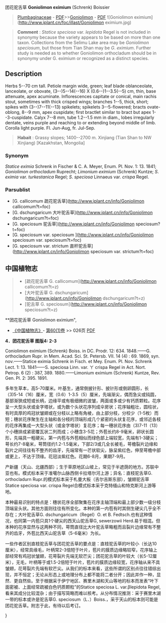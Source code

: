 团花驼舌草 **Goniolimon eximium** (Schrenk) Boissier

> [Plumbaginaceae](http://www.iplant.cn/info/Plumbaginaceae?t=foc) - [PDF](http://www.iplant.cn/foc/pdf/Plumbaginaceae.pdf)>>[Goniolimon](http://www.iplant.cn/info/Goniolimon?t=foc) - [PDF](http://www.iplant.cn/foc/pdf/Goniolimon.pdf)
![Goniolimon eximium](http://www.iplant.cn/foc/illast/Goniolimon eximium.jpg)

> **Comment** : 
> *Statice speciosa* var. *lepidota* Regel is not included in synonymy because the variety appears to be based on more than one taxon. Collections from the Selimu Lake area may be *Goniolimon speciosum*, but those from Tian Shan may be *G*. *eximium*.
> Further study is needed as to whether Goniolimon orthocladum should be in synonymy under G. eximium or recognized as a distinct species.

## Description

Herbs 5--70 cm tall. Petiole margin wide, green; leaf blade oblanceolate, lanceolate, or obovate, (3--)5--14(--16) X (0.6--)1--3.5(--5) cm, thin, base attenuate, apex acuminate. Inflorescences capitate or conical, main rachis stout, sometimes with thick crisped wings; branches 1--5, thick, short; spikes with (3--)7--11(--13) spikelets; spikelets 3--5-flowered; bracts ovate-oblong, 8--9 mm, apex cuspidate; first bractlet similar to bract but apex 1--3-cuspidate. Calyx 7--8 mm, tube 1.2--1.5 mm in diam., lobes irregularly dentate, veins purple and reaching to or extending beyond middle of limb. Corolla light purple. Fl. Jun-Aug, fr. Jul-Sep.

> **Habait** : 
> Grassy slopes; 1400--2700 m. Xinjiang (Tian Shan to NW Xinjiang) [Kazakhstan, Mongolia]

### Synonym
*Statice eximia* Schrenk in Fischer & C. A. Meyer, Enum. Pl. Nov. 1: 13. 1841; *Goniolimon orthocladum* Ruprecht; *Limonium eximium* (Schrenk) Kuntze; *S*. *eximia* var. *turkestanica* Regel; *S*. *speciosa* Linnaeus var. *crispa* Regel.

### Parsublist

* [G.  callicomum  疏花驼舌草](http://www.iplant.cn/info/Goniolimon callicomum?t=foc)
* [G.  dschungaricum  大叶驼舌草](http://www.iplant.cn/info/Goniolimon dschungaricum?t=foc)
* [G.  speciosum  驼舌草](http://www.iplant.cn/info/Goniolimon speciosum?t=foc)
* [G.  speciosum var. speciosum  ](http://www.iplant.cn/info/Goniolimon speciosum var. speciosum?t=foc)
* [G.  speciosum var. strictum  直杆驼舌草](http://www.iplant.cn/info/Goniolimon speciosum var. strictum?t=foc)

## 中国植物志

> * [疏花驼舌草  G.  callicomum](http://www.iplant.cn/info/Goniolimon callicomum?t=z)
> * [大叶驼舌草  G.  dschungaricum](http://www.iplant.cn/info/Goniolimon dschungaricum?t=z)
> * [驼舌草  G.  speciosum](http://www.iplant.cn/info/Goniolimon speciosum?t=z)

**团花驼舌草 Goniolimon eximium",

* [《中国植物志》](http://www.iplant.cn/frps)- [第60(1)卷](http://www.iplant.cn/frps/vol/60(1)) >> 026页 [PDF](http://www.iplant.cn/frps/pdf/60(1)/026.pdf)

**4．团花驼舌草 图版4: 2-3**

Coniolimon eximium (Schrenk) Boiss. in DC. Prodr. 12: 634. 1848.——G. orthocladum Rupr. in Mem. Acad. Sci. St. Petersb. VII. 14 (4) : 69. 1869, syn. nov.——Statice eximia Schrenk in Fisch. et Mey. Enum. Pl. Nov. Schrenk Lect. 1: 13. 1841——S. speciosa Linn. var. ㄚ crispa Regel in Act. Nort. Petrop. 6 (2) : 387, 389. 1880.——Limonium eximium (Schrenk) Kuntze, Rev. Gen. Pl. 2: 395. 1891.

多年生草本，高5-70厘米。叶基生，通常倒披针形、披针形或倒卵圆形，长（3)5-14（16）厘米，宽（0.6）1-3.5（5）厘米，先端渐尖，偶而急尖或钝圆，基部渐狭成短或长柄，边缘平或有极细微的波皱，两面或多或少有钙质颗粒。花序呈一大型头状或金字塔状，或为数个头状花序列成伞房状；花序轴粗壮，圆柱状，有时具厚的鸡冠状皱翅或在分枝以上略有角棱，由上部分枝，分校少（1-5枚）而短；穗状花序聚生在主轴和各分枝的顶端形成几个紧密的头状复花序，或邻近各枝的花序再集成一大型头状（或金字塔状）复花序；每一穗状花序由（3)7-11（13）个小穗排成紧密覆瓦状二列而成；小穗含3-5花；外苞长约8-9毫米，卵状长圆形，先端具一粗硬尖，第一内苞与外苞相似而绿色部上端较宽，先端有1-3硬尖；萼长约7-8毫米，萼筒径约1.2-1.5毫米，下部2/3或几全长被毛，萼檐裂片边缘和裂片之间往往有不整齐的齿牙，先端常有一芒状软尖，脉呈紫红色，伸至萼檐中部或更上，不达于顶缘。花冠淡紫红色。花期6-8月，果期7-9月。

产新疆（天山、北疆西部）；生于草原地区山坡上，常见于半遮荫的地方。苏联中亚也有。模式标本采于准噶尔山脉西侧卡拉塔尔河上游；异名：直枝驼舌草G. orthocladurn Rupr.的模式标本采于札曼大板（吉尔吉斯东部），皱翅驼舌草Statice speciosa var. crispa Regel合模式标本采于克特缅山和特克斯河上游等地。

本种最易识别的特点是：穗状花序全部聚集在花序主轴顶端和最上部少数一级分枝顶端呈头状。其他方面则往往有所变化。本种的第一内苞有时其侧生硬尖几乎全不存在；大叶驼舌草G. dschungaricum（Regel）O. et B. Fedtsch.也有这种情况，也同第一内苞只具1个硬尖的西天山驼舌草G, sewerzowii Herd.易于相混。但本种的花序显然与这两种不同，萼筒直径比大叶驼舌草略粗而且裂片边缘常有不整齐的齿牙，外苞比西天山驼舌草（5-6毫米）为长。

一些作者区别直枝驼舌草与团花驼舌草的要点是：直枝驼舌草的叶较小（长达10厘米），经常具缘毛，叶柄常2-3倍短于叶片，苞片的膜质边缘略较窄，花序轴上部经常有鸡冠状皱翅，花萼裂片先端无软芒尖；团花驼舌草的叶较大（长5-12厘米），无毛，叶柄等于或1.5-2倍短于叶片，苞片的膜质边缘较宽，花序轴从来不具皱翅，花萼裂片先端有软芒尖。从我们的标本来看，这些所谓的区别点往往错综出现，并不恒定；无论从形态上或地理分布上都不能将二者分开；因此并作一种，显然．更自然些。至于根据采于伊宁地区、赛里木湖和天山等地的标本而发表“叶下面密被、上面经常疏被白色钙质颗粒”的Statice speciosa L. var.βlepidota Regel,看来其成分比较混杂；由于描写简略而难以核考。从分布情况推测：采于赛里木湖一带的标本或许是驼舌草G. speciosum（L．）Boiss.，采于天山的标本则可能是团花驼舌草。附志于此，有待以后考订。

}